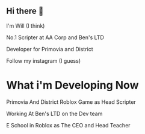 ## Hi there 👋

I'm Will (I think)

No.1 Scripter at AA Corp and Ben's LTD 

Developer for Primovia and District

Follow my instagram (I guess)

# What i'm Developing Now

Primovia And District Roblox Game as Head Scripter

Working At Ben's LTD on the Dev team

E School in Roblox as The CEO and Head Teacher



<!--
**glimmercharger/glimmercharger** is a ✨ _special_ ✨ repository because its `README.md` (this file) appears on your GitHub profile.

Here are some ideas to get you started:

- 🔭 I’m currently working on ...
- 🌱 I’m currently learning ...
- 👯 I’m looking to collaborate on ...
- 🤔 I’m looking for help with ...
- 💬 Ask me about ...
- 📫 How to reach me: ...
- 😄 Pronouns: ...
- ⚡ Fun fact: ...
-->
